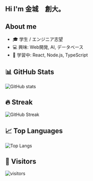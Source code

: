## Hi I'm 金城　創大。

## About me
- 🎓 学生 / エンジニア志望
- 💻 興味: Web開発, AI, データベース
- 🌱 学習中: React, Node.js, TypeScript


## 📊 GitHub Stats
![GitHub stats](https://github-readme-stats.vercel.app/api?username=itc-s24008&show_icons=true&theme=tokyonight)

## 🔥 Streak
![GitHub Streak](https://streak-stats.demolab.com/?user=itc-s24008&theme=tokyonight)

## 📈 Top Languages
![Top Langs](https://github-readme-stats.vercel.app/api/top-langs/?username=itc-s24008&layout=compact&theme=tokyonight)

## 👀 Visitors
![visitors](https://visitor-badge.laobi.icu/badge?page_id=itc-s24008.itc-s24008)
